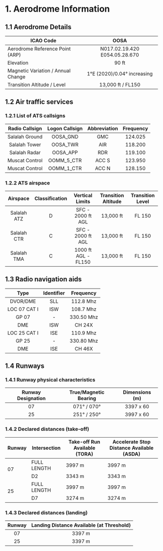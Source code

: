 # 1. Aerodrome Information
## 1.1 Aerodrome Details
| ICAO Code                          |             OOSA              |
|------------------------------------|:-----------------------------:|
| Aerodrome Reference Point (ARP)    | N017.02.19.420 E054.05.28.670 |
| Elevation                          |             90 ft             |
| Magnetic Variation / Annual Change |  1°E (2020)/0.04° increasing  |
| Transition Altitude / Level        |       13,000 ft / FL150       |

## 1.2 Air traffic services
### 1.2.1 List of ATS callsigns
| Radio Callsign | Logon Callsign | Abbreviation | Frequency |
|:--------------:|:--------------:|:------------:|:---------:|
| Salalah Ground |    OOSA_GND    |      GMC     |  124.025  |
|  Salalah Tower |    OOSA_TWR    |      AIR     |  118.200  |
|  Salalah Radar |    OOSA_APP    |      RDR     |  119.100  |
| Muscat Control |   OOMM_5_CTR   |     ACC S    |  123.950  |
| Muscat Control |   OOMM_1_CTR   |     ACC N    |  128.150  |

### 1.2.2 ATS airspace
|   Airspace  | Classification |   Vertical Limits   | Transition Altitude |  Transition Level |
|:-----------:|:--------------:|:-------------------:|:-------------------:|:-----------------:|
| Salalah ATZ |        D       |  SFC - 2000 ft AGL  |      13,000 ft      |       FL 150      |
| Salalah CTR |        C       |  SFC - 2000 ft AGL  |      13,000 ft      |       FL 150      |
| Salalah TMA |        C       | 1000 ft AGL - FL150 |      13,000 ft      |       FL 150      |

## 1.3 Radio navigation aids
|     Type     | Identifier |  Frequency |
|:------------:|:----------:|:----------:|
|   DVOR/DME   |     SLL    |  112.8 Mhz |
| LOC 07 CAT I |     ISW    |  108.7 Mhz |
|     GP 07    |      -     | 330.50 Mhz |
|      DME     |     ISW    |   CH 24X   |
| LOC 25 CAT I |     ISE    |  110.9 Mhz |
|     GP 25    |      -     | 330.80 Mhz |
|      DME     |     ISE    |   CH 46X   |

## 1.4 Runways
### 1.4.1 Runway physical characteristics
| Runway Designation |  True/Magnetic Bearing  | Dimensions (m) |
|:------------------:|:-----------------------:|:--------------:|
|         07         |       071° / 070°       |    3397 x 60   |
|         25         |       251° / 250°       |    3997 x 60   |

### 1.4.2 Declared distances (take-off)
<table><thead>
  <tr>
    <th>Runway</th>
    <th>Intersection</th>
    <th>Take-off Run Available (TORA)</th>
    <th>Accelerate Stop Distance Available (ASDA)</th>
  </tr></thead>
<tbody>
  <tr>
    <td rowspan="2">07</td>
    <td>FULL LENGTH</td>
    <td>3997 m</td>
    <td>3997 m</td>
  </tr>
  <tr>
    <td>D2</td>
    <td>3343 m</td>
    <td>3343 m</td>
  </tr>
  <tr>
    <td rowspan="2">25</td>
    <td>FULL LENGTH</td>
    <td>3997 m</td>
    <td>3997 m</td>
  </tr>
  <tr>
    <td>D7</td>
    <td>3274 m</td>
    <td>3274 m</td>
  </tr>
</tbody>
</table>

### 1.4.3 Declared distances (landing)
| Runway | Landing Distance Available (at Threshold) |
|:------:|:-----------------------------------------:|
|   07   |                   3397 m                  |
|   25   |                   3397 m                  |